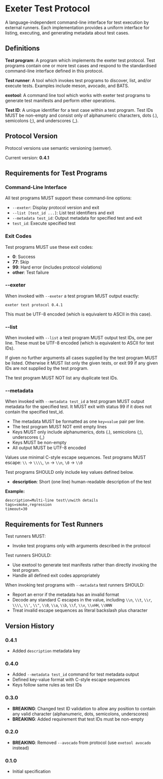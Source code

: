 # Exeter Test Protocol

A language-independent command-line interface for test execution by
external runners. Each implementation provides a uniform interface for
listing, executing, and generating metadata about test cases.

## Definitions

**Test program**: A program which implements the exeter test protocol.
Test programs contain one or more test cases and respond to the
standardised command-line interface defined in this protocol.

**Test runner**: A tool which invokes test programs to discover, list,
and/or execute tests. Examples include meson, avocado, and BATS.

**exetool**: A command line tool which works with exeter test programs
to generate test manifests and perform other operations.

**Test ID**: A unique identifier for a test case within a test
program.  Test IDs MUST be non-empty and consist only of alphanumeric
characters, dots (.), semicolons (;), and underscores (_).

## Protocol Version

Protocol versions use semantic versioning (semver).

Current version: **0.4.1**

## Requirements for Test Programs

### Command-Line Interface

All test programs MUST support these command-line options:

- `--exeter`: Display protocol version and exit
- `--list [test_id ...]`: List test identifiers and exit
- `--metadata test_id`: Output metadata for specified test and exit
- `test_id`: Execute specified test

### Exit Codes

Test programs MUST use these exit codes:

- **0**: Success
- **77**: Skip
- **99**: Hard error (includes protocol violations)
- **other**: Test failure

### --exeter

When invoked with `--exeter` a test program MUST output exactly:
```
exeter test protocol 0.4.1
```

This must be UTF-8 encoded (which is equivalent to ASCII in this
case).

### --list

When invoked with `--list` a test program MUST output test IDs, one
per line.  These must be UTF-8 encoded (which is equivalent to ASCII
for test IDs).

If given no further arguments all cases supplied by the test program
MUST be listed.  Otherwise it MUST list only the given tests, or exit
99 if any given IDs are not supplied by the test program.

The test program MUST NOT list any duplicate test IDs.

### --metadata

When invoked with `--metadata test_id` a test program MUST output
metadata for the specified test.  It MUST exit with status 99 if it
does not contain the specified test_id.

- The metadata MUST be formatted as one `key=value` pair per line.
- The test program MUST NOT emit empty lines
- Keys MUST only include alphanumerics, dots (.), semicolons (;),
  underscores (_)
- Keys MUST be non-empty
- All output MUST be UTF-8 encoded

Values use minimal C-style escape sequences.  Test programs MUST
escape: `\\` → `\\\\`, `\n` → `\\n`, `\0` → `\\0`

Test programs SHOULD only include key values defined below.

- **description**: Short (one line) human-readable description of the
  test

**Example:**
```
description=Multi-line test\\nwith details
tags=smoke,regression
timeout=30
```

## Requirements for Test Runners

Test runners MUST:
- Invoke test programs only with arguments described in the protocol

Test runners SHOULD:
- Use exetool to generate test manifests rather than directly invoking
  the test program.
- Handle all defined exit codes appropriately

When invoking test programs with `--metadata` test runners SHOULD:
- Report an error if the metadata has an invalid format
- Decode any standard C escapes in the value, including `\\n`, `\\t`,
  `\\r`, `\\\\`, `\\'`, `\\"`, `\\0`, `\\a`, `\\b`, `\\f`, `\\v`,
  `\\xHH`, `\\NNN`
- Treat invalid escape sequences as literal backslash plus character

## Version History

### 0.4.1
- Added `description` metadata key

### 0.4.0
- Added `--metadata test_id` command for test metadata output
- Defined key-value format with C-style escape sequences
- Keys follow same rules as test IDs

### 0.3.0
- **BREAKING**: Changed test ID validation to allow any position to contain any valid character (alphanumeric, dots, semicolons, underscores)
- **BREAKING**: Added requirement that test IDs must be non-empty

### 0.2.0
- **BREAKING**: Removed `--avocado` from protocol (use `exetool
  avocado` instead)

### 0.1.0
- Initial specification

